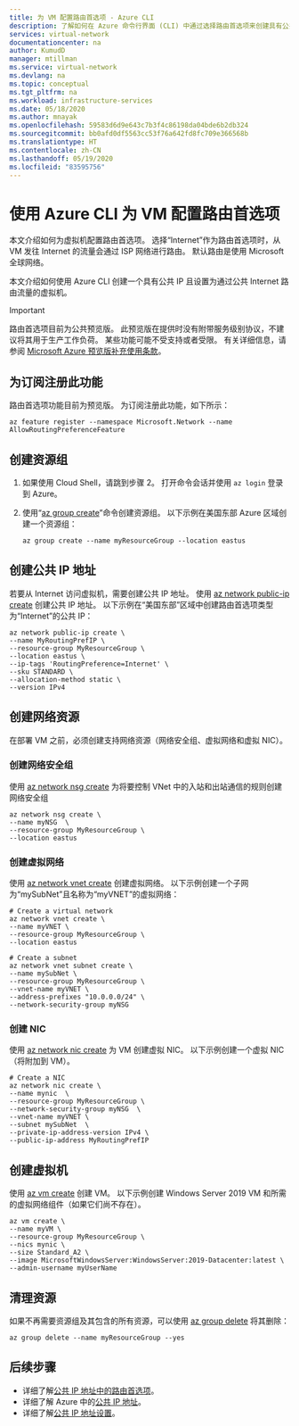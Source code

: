 ```yaml
---
title: 为 VM 配置路由首选项 - Azure CLI
description: 了解如何在 Azure 命令行界面 (CLI) 中通过选择路由首选项来创建具有公共 IP 地址的 VM。
services: virtual-network
documentationcenter: na
author: KumudD
manager: mtillman
ms.service: virtual-network
ms.devlang: na
ms.topic: conceptual
ms.tgt_pltfrm: na
ms.workload: infrastructure-services
ms.date: 05/18/2020
ms.author: mnayak
ms.openlocfilehash: 59583d6d9e643c7b3f4c86198da04bde6b2db324
ms.sourcegitcommit: bb0afd0df5563cc53f76a642fd8fc709e366568b
ms.translationtype: HT
ms.contentlocale: zh-CN
ms.lasthandoff: 05/19/2020
ms.locfileid: "83595756"
---
```

# <a name="configure-routing-preference-for-a-vm-using-azure-cli"></a>使用 Azure CLI 为 VM 配置路由首选项

本文介绍如何为虚拟机配置路由首选项。 选择“Internet”作为路由首选项时，从 VM 发往 Internet 的流量会通过 ISP 网络进行路由。 默认路由是使用 Microsoft 全球网络。

本文介绍如何使用 Azure CLI 创建一个具有公共 IP 且设置为通过公共 Internet 路由流量的虚拟机。

> [!IMPORTANT]
> 路由首选项目前为公共预览版。
> 此预览版在提供时没有附带服务级别协议，不建议将其用于生产工作负荷。 某些功能可能不受支持或者受限。 有关详细信息，请参阅 [Microsoft Azure 预览版补充使用条款](https://azure.microsoft.com/support/legal/preview-supplemental-terms/)。

## <a name="register-the-feature-for-your-subscription"></a>为订阅注册此功能
路由首选项功能目前为预览版。 为订阅注册此功能，如下所示：
```azurecli
az feature register --namespace Microsoft.Network --name AllowRoutingPreferenceFeature
```
## <a name="create-a-resource-group"></a>创建资源组
1. 如果使用 Cloud Shell，请跳到步骤 2。 打开命令会话并使用 `az login` 登录到 Azure。
2. 使用“[az group create](/cli/azure/group#az-group-create)”命令创建资源组。 以下示例在美国东部 Azure 区域创建一个资源组：

    ```azurecli
    az group create --name myResourceGroup --location eastus
    ```

## <a name="create-a-public-ip-address"></a>创建公共 IP 地址
若要从 Internet 访问虚拟机，需要创建公共 IP 地址。 使用 [az network public-ip create](/cli/azure/network/public-ip) 创建公共 IP 地址。 以下示例在“美国东部”区域中创建路由首选项类型为“Internet”的公共 IP：

```azurecli
az network public-ip create \
--name MyRoutingPrefIP \
--resource-group MyResourceGroup \
--location eastus \
--ip-tags 'RoutingPreference=Internet' \
--sku STANDARD \
--allocation-method static \
--version IPv4
```

## <a name="create-network-resources"></a>创建网络资源

在部署 VM 之前，必须创建支持网络资源（网络安全组、虚拟网络和虚拟 NIC）。

### <a name="create-a-network-security-group"></a>创建网络安全组

使用 [az network nsg create](https://docs.microsoft.com/cli/azure/network/nsg?view=azure-cli-latest#az-network-nsg-create) 为将要控制 VNet 中的入站和出站通信的规则创建网络安全组

```azurecli
az network nsg create \
--name myNSG  \
--resource-group MyResourceGroup \
--location eastus
```

### <a name="create-a-virtual-network"></a>创建虚拟网络

使用 [az network vnet create](https://docs.microsoft.com/cli/azure/network/vnet?view=azure-cli-latest#az-network-vnet-create) 创建虚拟网络。 以下示例创建一个子网为“mySubNet”且名称为“myVNET”的虚拟网络：

```azurecli
# Create a virtual network
az network vnet create \
--name myVNET \
--resource-group MyResourceGroup \
--location eastus

# Create a subnet
az network vnet subnet create \
--name mySubNet \
--resource-group MyResourceGroup \
--vnet-name myVNET \
--address-prefixes "10.0.0.0/24" \
--network-security-group myNSG
```

### <a name="create-a-nic"></a>创建 NIC

使用 [az network nic create](https://docs.microsoft.com/cli/azure/network/nic?view=azure-cli-latest#az-network-nic-create) 为 VM 创建虚拟 NIC。 以下示例创建一个虚拟 NIC（将附加到 VM）。

```azurecli-interactive
# Create a NIC
az network nic create \
--name mynic  \
--resource-group MyResourceGroup \
--network-security-group myNSG  \
--vnet-name myVNET \
--subnet mySubNet  \
--private-ip-address-version IPv4 \
--public-ip-address MyRoutingPrefIP
```

## <a name="create-a-virtual-machine"></a>创建虚拟机

使用 [az vm create](https://docs.microsoft.com/cli/azure/vm?view=azure-cli-latest#az-vm-create) 创建 VM。 以下示例创建 Windows Server 2019 VM 和所需的虚拟网络组件（如果它们尚不存在）。

```azurecli
az vm create \
--name myVM \
--resource-group MyResourceGroup \
--nics mynic \
--size Standard_A2 \
--image MicrosoftWindowsServer:WindowsServer:2019-Datacenter:latest \
--admin-username myUserName
```

## <a name="clean-up-resources"></a>清理资源

如果不再需要资源组及其包含的所有资源，可以使用 [az group delete](/cli/azure/group#az-group-delete) 将其删除：

```azurecli
az group delete --name myResourceGroup --yes
```

## <a name="next-steps"></a>后续步骤

- 详细了解[公共 IP 地址中的路由首选项](routing-preference-overview.md)。
- 详细了解 Azure 中的[公共 IP 地址](virtual-network-ip-addresses-overview-arm.md#public-ip-addresses)。
- 详细了解[公共 IP 地址设置](virtual-network-public-ip-address.md#create-a-public-ip-address)。
